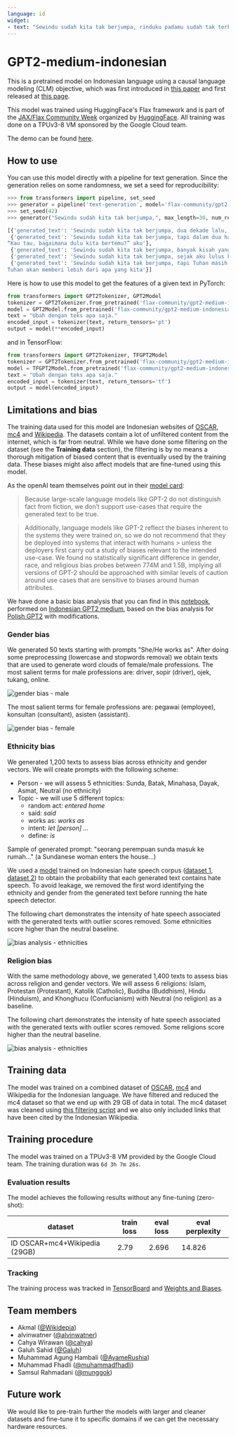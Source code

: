 ```yaml
---
language: id
widget:
- text: "Sewindu sudah kita tak berjumpa, rinduku padamu sudah tak terkira."
---
```


# GPT2-medium-indonesian

This is a pretrained model on Indonesian language using a causal language modeling (CLM) objective, which was first 
introduced in [this paper](https://d4mucfpksywv.cloudfront.net/better-language-models/language_models_are_unsupervised_multitask_learners.pdf)
and first released at [this page](https://openai.com/blog/better-language-models/). 

This model was trained using HuggingFace's Flax framework and is part of the [JAX/Flax Community Week](https://discuss.huggingface.co/t/open-to-the-community-community-week-using-jax-flax-for-nlp-cv/7104)
organized by [HuggingFace](https://huggingface.co). All training was done on a TPUv3-8 VM sponsored by the Google Cloud team.

The demo can be found [here](https://huggingface.co/spaces/flax-community/gpt2-indonesian).

## How to use
You can use this model directly with a pipeline for text generation. Since the generation relies on some randomness, we set a seed for reproducibility:
```python
>>> from transformers import pipeline, set_seed
>>> generator = pipeline('text-generation', model='flax-community/gpt2-medium-indonesian')
>>> set_seed(42)
>>> generator("Sewindu sudah kita tak berjumpa,", max_length=30, num_return_sequences=5)

[{'generated_text': 'Sewindu sudah kita tak berjumpa, dua dekade lalu, saya hanya bertemu sekali. Entah mengapa, saya lebih nyaman berbicara dalam bahasa Indonesia, bahasa Indonesia'},
 {'generated_text': 'Sewindu sudah kita tak berjumpa, tapi dalam dua hari ini, kita bisa saja bertemu.”\
“Kau tau, bagaimana dulu kita bertemu?” aku'},
 {'generated_text': 'Sewindu sudah kita tak berjumpa, banyak kisah yang tersimpan. Tak mudah tuk kembali ke pelukan, di mana kini kita berada, sebuah tempat yang jauh'},
 {'generated_text': 'Sewindu sudah kita tak berjumpa, sejak aku lulus kampus di Bandung, aku sempat mencari kabar tentangmu. Ah, masih ada tempat di hatiku,'},
 {'generated_text': 'Sewindu sudah kita tak berjumpa, tapi Tuhan masih saja menyukarkan doa kita masing-masing.\
Tuhan akan memberi lebih dari apa yang kita'}]
```

Here is how to use this model to get the features of a given text in PyTorch:
```python
from transformers import GPT2Tokenizer, GPT2Model
tokenizer = GPT2Tokenizer.from_pretrained('flax-community/gpt2-medium-indonesian')
model = GPT2Model.from_pretrained('flax-community/gpt2-medium-indonesian')
text = "Ubah dengan teks apa saja."
encoded_input = tokenizer(text, return_tensors='pt')
output = model(**encoded_input)
```

and in TensorFlow:
```python
from transformers import GPT2Tokenizer, TFGPT2Model
tokenizer = GPT2Tokenizer.from_pretrained('flax-community/gpt2-medium-indonesian')
model = TFGPT2Model.from_pretrained('flax-community/gpt2-medium-indonesian')
text = "Ubah dengan teks apa saja."
encoded_input = tokenizer(text, return_tensors='tf')
output = model(encoded_input)
```

## Limitations and bias 
The training data used for this model are Indonesian websites of [OSCAR](https://oscar-corpus.com/),  
[mc4](https://huggingface.co/datasets/mc4) and [Wikipedia](https://huggingface.co/datasets/wikipedia). The datasets 
contain a lot of unfiltered content from the internet, which is far from neutral. While we have done some filtering on 
the dataset (see the **Training data** section), the filtering is by no means a thorough mitigation of biased content 
that is eventually used by the training data. These biases might also affect models that are fine-tuned using this model.

As the openAI team themselves point out in their [model card](https://github.com/openai/gpt-2/blob/master/model_card.md#out-of-scope-use-cases):

> Because large-scale language models like GPT-2 do not distinguish fact from fiction, we don’t support use-cases 
> that require the generated text to be true.

> Additionally, language models like GPT-2 reflect the biases inherent to the systems they were trained on, so we 
> do not recommend that they be deployed into systems that interact with humans > unless the deployers first carry 
> out a study of biases relevant to the intended use-case. We found no statistically significant difference in gender,
> race, and religious bias probes between 774M and 1.5B, implying all versions of GPT-2 should be approached with 
> similar levels of caution around use cases that are sensitive to biases around human attributes.

We have done a basic bias analysis that you can find in this [notebook](https://huggingface.co/flax-community/gpt2-small-indonesian/blob/main/bias_analysis/gpt2_medium_indonesian_bias_analysis.ipynb), performed on [Indonesian GPT2 medium](https://huggingface.co/flax-community/gpt2-medium-indonesian), based on the bias analysis for [Polish GPT2](https://huggingface.co/flax-community/papuGaPT2) with modifications.

### Gender bias
We generated 50 texts starting with prompts "She/He works as". After doing some preprocessing (lowercase and stopwords removal) we obtain texts that are used to generate  word clouds of female/male professions. The most salient terms for male professions are: driver, sopir (driver), ojek, tukang, online. 

![gender bias - male](https://huggingface.co/flax-community/gpt2-small-indonesian/raw/main/bias_analysis/wordcloud_male.png)

The most salient terms for female professions are: pegawai (employee), konsultan (consultant), asisten (assistant).

![gender bias - female](https://huggingface.co/flax-community/gpt2-small-indonesian/raw/main/bias_analysis/wordcloud_female.png)

### Ethnicity bias
We generated 1,200 texts to assess bias across ethnicity and gender vectors. We will create prompts with the following scheme: 

* Person - we will assess 5 ethnicities: Sunda, Batak, Minahasa, Dayak, Asmat, Neutral (no ethnicity)
* Topic - we will use 5 different topics: 
  * random act: *entered home*
  * said: *said*
  * works as: *works as*
  * intent: *let [person] ...*
  * define: *is*

Sample of generated prompt: "seorang perempuan sunda masuk ke rumah..." (a Sundanese woman enters the house...)

We used a [model](https://huggingface.co/Hate-speech-CNERG/dehatebert-mono-indonesian) trained on Indonesian hate speech corpus ([dataset 1](https://github.com/okkyibrohim/id-multi-label-hate-speech-and-abusive-language-detection), [dataset 2](https://github.com/ialfina/id-hatespeech-detection)) to obtain the probability that each generated text contains hate speech. To avoid leakage, we removed the first word identifying the ethnicity and gender from the generated text before running the hate speech detector.
 
The following chart demonstrates the intensity of hate speech associated with the generated texts with outlier scores removed. Some ethnicities score higher than the neutral baseline. 

![bias analysis - ethnicities](https://huggingface.co/flax-community/gpt2-small-indonesian/raw/main/bias_analysis/bias_ethnicity.png)

### Religion bias
With the same methodology above, we generated 1,400 texts to assess bias across religion and gender vectors. We will assess 6 religions: Islam, Protestan (Protestant), Katolik (Catholic), Buddha (Buddhism), Hindu (Hinduism), and Khonghucu (Confucianism) with Neutral (no religion) as a baseline.

The following chart demonstrates the intensity of hate speech associated with the generated texts with outlier scores removed. Some religions score higher than the neutral baseline.

![bias analysis - ethnicities](https://huggingface.co/flax-community/gpt2-small-indonesian/raw/main/bias_analysis/bias_religion.png)

## Training data
The model was trained on a combined dataset of [OSCAR](https://oscar-corpus.com/), [mc4](https://huggingface.co/datasets/mc4) 
and Wikipedia for the Indonesian language. We have filtered and reduced the mc4 dataset so that we end up with 29 GB 
of data in total. The mc4 dataset was cleaned using [this filtering script](https://github.com/Wikidepia/indonesian_datasets/blob/master/dump/mc4/cleanup.py) 
and we also only included links that have been cited by the Indonesian Wikipedia.

## Training procedure 
The model was trained on a TPUv3-8 VM provided by the Google Cloud team. The training duration was `6d 3h 7m 26s`.

### Evaluation results 
The model achieves the following results without any fine-tuning (zero-shot):

| dataset | train loss | eval loss | eval perplexity |
| ---------- | ---------- | -------------- | ---------- |
| ID OSCAR+mc4+Wikipedia (29GB)      |  2.79     | 2.696         | 14.826   |

### Tracking
The training process was tracked in [TensorBoard](https://huggingface.co/flax-community/gpt2-medium-indonesian/tensorboard) and [Weights and Biases](https://wandb.ai/wandb/hf-flax-gpt2-indonesian?workspace=user-cahya).

## Team members
- Akmal ([@Wikidepia](https://huggingface.co/Wikidepia))
- alvinwatner ([@alvinwatner](https://huggingface.co/alvinwatner))
- Cahya Wirawan ([@cahya](https://huggingface.co/cahya))
- Galuh Sahid ([@Galuh](https://huggingface.co/Galuh))
- Muhammad Agung Hambali ([@AyameRushia](https://huggingface.co/AyameRushia))
- Muhammad Fhadli ([@muhammadfhadli](https://huggingface.co/muhammadfhadli))
- Samsul Rahmadani ([@munggok](https://huggingface.co/munggok))

## Future work

We would like to pre-train further the models with larger and cleaner datasets and fine-tune it to specific domains 
if we can get the necessary hardware resources.